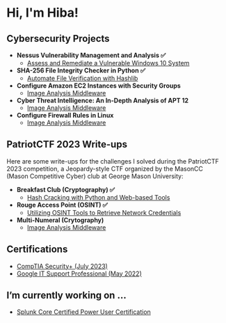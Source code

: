 <h1>Hi, I'm Hiba!</h1>

<h2>Cybersecurity Projects</h2>

- <b>Nessus Vulnerability Management and Analysis ✅</b> 
  - [Assess and Remediate a Vulnerable Windows 10 System](https://github.com/hiba-ahmad1/NessusVulnManagement)
- <b>SHA-256 File Integrity Checker in Python ✅</b>
  - [Automate File Verification with Hashlib](https://github.com/hiba-ahmad1/FileIntegrityChecker/)
- <b>Configure Amazon EC2 Instances with Security Groups</b>
  - [Image Analysis Middleware](https://github.com/joshmadakor1/4chan-Image-Analysis-Middleware-C964)
- <b>Cyber Threat Intelligence: An In-Depth Analysis of APT 12</b>
  - [Image Analysis Middleware](https://github.com/joshmadakor1/4chan-Image-Analysis-Middleware-C964)
- <b>Configure Firewall Rules in Linux</b>
  - [Image Analysis Middleware](https://github.com/joshmadakor1/4chan-Image-Analysis-Middleware-C964)

<h2>PatriotCTF 2023 Write-ups</h2>
<p>Here are some write-ups for the challenges I solved during the PatriotCTF 2023 competition, a Jeopardy-style CTF organized by the MasonCC (Mason Competitive Cyber) club at George Mason University:</p>

- <b>Breakfast Club (Cryptography) ✅</b>
  - [Hash Cracking with Python and Web-based Tools](https://github.com/hiba-ahmad1/BreakfastClubCTF/)
- <b>Rouge Access Point (OSINT) ✅</b> 
  - [Utilizing OSINT Tools to Retrieve Network Credentials](https://github.com/hiba-ahmad1/RougeAccessPointCTF)
- <b>Multi-Numeral (Crytography)</b>
  - [Image Analysis Middleware](https://github.com/joshmadakor1/4chan-Image-Analysis-Middleware-C964)

<h2>Certifications</h2>

- [CompTIA Security+ (July 2023)](https://www.credly.com/badges/d56d4ad1-9aee-4157-bb54-5c0ef0918b14/public_url)
- [Google IT Support Professional (May 2022)](https://coursera.org/share/06a1535f821a4e59c3df0db2ced95cf6)

<h2>I’m currently working on ...</h2>

- [Splunk Core Certified Power User Certification](https://www.linkedin.com/pulse/how-i-passed-splunk-core-certified-power-user-first-you-void-cissp/)

<!--

Here are some ideas to get you started:

- 🔭 I’m currently working on ...
- 🌱 I’m currently learning ...
- 👯 I’m looking to collaborate on ...
- 🤔 I’m looking for help with ...
- 💬 Ask me about ...
- 📫 How to reach me: ...
- 😄 Pronouns: ...
- ⚡ Fun fact: ...
-->
